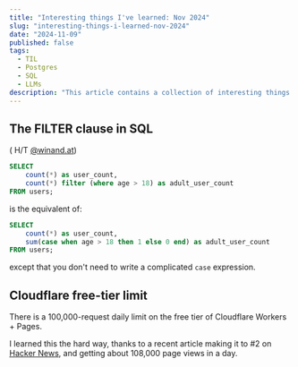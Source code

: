 ```yaml
---
title: "Interesting things I've learned: Nov 2024"
slug: "interesting-things-i-learned-nov-2024"
date: "2024-11-09"
published: false
tags:
  - TIL
  - Postgres
  - SQL
  - LLMs
description: "This article contains a collection of interesting things I've learned while working on my projects."
---
```


## The FILTER clause in SQL
( H/T [@winand.at](https://bsky.app/profile/winand.at/post/3lagizjuo4e2y))

```sql
SELECT 
    count(*) as user_count,
    count(*) filter (where age > 18) as adult_user_count
FROM users;
```

is the equivalent of:

```sql
SELECT 
    count(*) as user_count,
    sum(case when age > 18 then 1 else 0 end) as adult_user_count
FROM users;
```

except that you don't need to write a complicated `case` expression.

## Cloudflare free-tier limit

There is a 100,000-request daily limit on the free tier of Cloudflare Workers + Pages.

I learned this the hard way, thanks to a recent article making it to #2 on [Hacker News](https://news.ycombinator.com/item?id=42057431), and getting about 108,000 page views in a day.